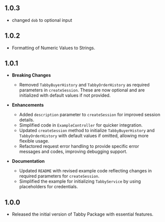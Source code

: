 ## 1.0.3

- changed `dob` to optional input

## 1.0.2

- Formatting of Numeric Values to Strings.

## 1.0.1

- **Breaking Changes**
  - Removed `TabbyBuyerHistory` and `TabbyOrderHistory` as required parameters in `createSession`. These are now optional and are initialized with default values if not provided.
- **Enhancements**

  - Added `description` parameter to `createSession` for improved session details.
  - Simplified code in `ExampleController` for quicker integration.
  - Updated `createSession` method to initialize `TabbyBuyerHistory` and `TabbyOrderHistory` with default values if omitted, allowing more flexible usage.
  - Refactored request error handling to provide specific error messages and codes, improving debugging support.

- **Documentation**
  - Updated `README` with revised example code reflecting changes in required parameters for `createSession`.
  - Simplified the example for initializing `TabbyService` by using placeholders for credentials.

## 1.0.0

- Released the initial version of Tabby Package with essential features.
